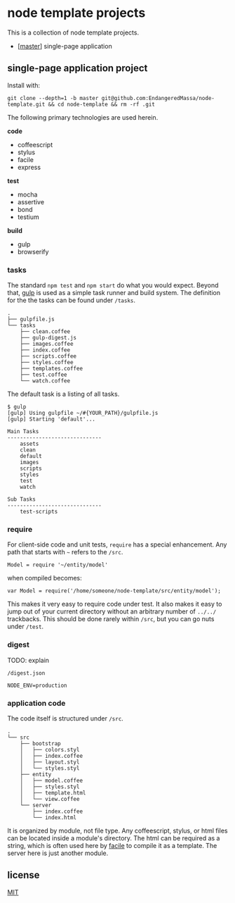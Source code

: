 # node template projects

This is a collection of node template projects.

- [[master](https://github.com/EndangeredMassa/node-template/tree/master)] single-page application

## single-page application project

Install with:

```
git clone --depth=1 -b master git@github.com:EndangeredMassa/node-template.git && cd node-template && rm -rf .git
```

The following primary technologies are used herein.

**code**

- coffeescript
- stylus
- facile
- express

**test**

- mocha
- assertive
- bond
- testium

**build**

- gulp
- browserify

### tasks

The standard `npm test` and `npm start`
do what you would expect.
Beyond that,
[gulp](https://github.com/gulpjs/gulp)
is used as a simple task runner
and build system.
The definition for the the tasks
can be found under `/tasks`.

```
.
├── gulpfile.js
└── tasks
    ├── clean.coffee
    ├── gulp-digest.js
    ├── images.coffee
    ├── index.coffee
    ├── scripts.coffee
    ├── styles.coffee
    ├── templates.coffee
    ├── test.coffee
    └── watch.coffee
```

The default task is a listing of all tasks.

```
$ gulp
[gulp] Using gulpfile ~/#{YOUR_PATH}/gulpfile.js
[gulp] Starting 'default'...

Main Tasks
------------------------------
    assets
    clean
    default
    images
    scripts
    styles
    test
    watch

Sub Tasks
------------------------------
    test-scripts
```


### require

For client-side code and unit tests,
`require` has a special enhancement.
Any path that starts with `~`
refers to the `/src`.

```
Model = require '~/entity/model'
```

when compiled becomes:

```
var Model = require('/home/someone/node-template/src/entity/model');
```

This makes it very easy to require code under test.
It also makes it easy to jump out of
your current directory without an arbitrary
number of `../../` trackbacks.
This should be done rarely within `/src`,
but you can go nuts under `/test`.


### digest

TODO: explain

`/digest.json`

`NODE_ENV=production`


### application code

The code itself is structured under `/src`.

```
.
└── src
    ├── bootstrap
    │   ├── colors.styl
    │   ├── index.coffee
    │   ├── layout.styl
    │   └── styles.styl
    ├── entity
    │   ├── model.coffee
    │   ├── styles.styl
    │   ├── template.html
    │   └── view.coffee
    └── server
        ├── index.coffee
        └── index.html
```

It is organized by module, not file type.
Any coffeescript, stylus, or html files
can be located inside a module's directory.
The html can be required as a string,
which is often used here by
[facile](https://github.com/EndangeredMassa/facile.js)
to compile it as a template.
The server here is just another module.

## license

[MIT](LICENSE)

